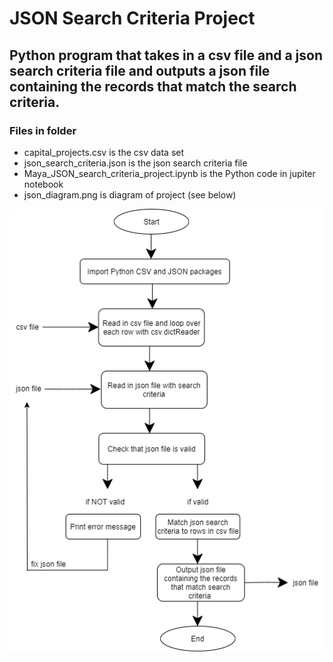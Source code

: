 # JSON Search Criteria Project

## Python program that takes in a csv file and a json search criteria file and outputs a json file containing the records that match the search criteria.

### Files in folder

- capital_projects.csv is the csv data set
- json_search_criteria.json is the json search criteria file
- Maya_JSON_search_criteria_project.ipynb is the Python code in jupiter notebook
- json_diagram.png is diagram of project (see below)

![diagram](JSON_diagram.png)
